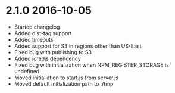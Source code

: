 2.1.0  2016-10-05
=================

* Started changelog
* Added dist-tag support
* Added timeouts
* Added support for S3 in regions other than US-East
* Fixed bug with publishing to S3
* Added ioredis dependency
* Fixed bug with initialization when NPM_REGISTER_STORAGE is undefined
* Moved initialiation to start.js from server.js
* Moved default initialization path to ./tmp
